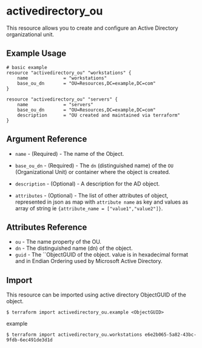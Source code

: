 # activedirectory_ou

This resource allows you to create and configure an Active Directory organizational unit.

## Example Usage

```hcl
# basic example
resource "activedirectory_ou" "workstations" {
    name             = "workstations"
    base_ou_dn       = "OU=Resources,DC=example,DC=com"
}

resource "activedirectory_ou" "servers" {
	name             = "servers"
	base_ou_dn       = "OU=Resources,DC=example,DC=com"
	description      = "OU created and maintained via terraform"
}
```

## Argument Reference

* `name` - (Required) - The name of the Object.
* `base_ou_dn` - (Required) - The `dn` (distinguished name) of the `OU` (Organizational Unit) or container where the object is created.

* `description` - (Optional) - A description for the AD object.
* `attributes` - (Optional) - The list of other attributes of object, represented in json as map with `attribute name` as key and values as array of string ie `{attribute_name = ["value1","value2"]}`.

##  Attributes Reference

* `ou` - The name property of the OU.
* `dn` - The distinguished name (dn) of the object.
* `guid` - The ``ObjectGUID of the object. value is in hexadecimal format and in Endian Ordering used by Microsoft Active Directory.

## Import

This resource can be imported using active directory ObjectGUID of the object.

`$ terraform import activedirectory_ou.example <ObjectGUID>`

example

`$ terraform import activedirectory_ou.workstations e6e2b065-5a82-43bc-9fdb-6ec491de3d1d`
